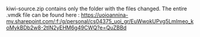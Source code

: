 kiwi-source.zip contains only the folder with the files changed.
The entire .vmdk file can be found here : https://uoioannina-my.sharepoint.com/:f:/g/personal/cs04375_uoi_gr/EuWwokUPvg5LmImeo_koMykBDb2w8-2tlN2yEHM6g49CWQ?e=QuZBBd